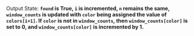 Output State: **`found` is True, `i` is incremented, `n` remains the same, `window_counts` is updated with `color` being assigned the value of `colors[i+1]`. If `color` is not in `window_counts`, then `window_counts[color]` is set to 0, and `window_counts[color]` is incremented by 1.**